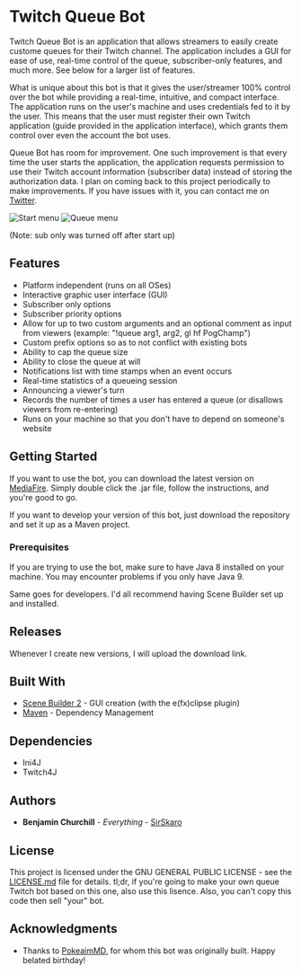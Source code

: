 # Twitch Queue Bot

Twitch Queue Bot is an application that allows streamers to easily create custome queues for their Twitch channel. The application includes a GUI for ease of use, real-time control of the queue, subscriber-only features, and much more. See below for a larger list of features.

What is unique about this bot is that it gives the user/streamer 100% control over the bot while providing a real-time, intuitive, and compact interface. The application runs on the user's machine and uses credentials fed to it by the user. This means that the user must  register their own Twitch application (guide provided in the application interface), which grants them control over even the account the bot uses.

Queue Bot has room for improvement. One such improvement is that every time the user starts the application, the application requests permission to use their Twitch account information (subscriber data) instead of storing the authorization data. I plan on coming back to this project periodically to make improvements. If you have issues with it, you can contact me on [Twitter](twitter.com/sirskaro).

![Start menu](https://i.imgur.com/hTAZxci.png)
![Queue menu](https://i.imgur.com/dYvRXOc.png)

(Note: sub only was turned off after start up)

## Features
* Platform independent (runs on all OSes)
* Interactive graphic user interface (GUI)
* Subscriber only options
* Subscriber priority options
* Allow for up to two custom arguments and an optional comment as input from viewers (example: "!queue arg1, arg2, gl hf PogChamp")
* Custom prefix options so as to not conflict with existing bots
* Ability to cap the queue size
* Ability to close the queue at will
* Notifications list with time stamps when an event occurs
* Real-time statistics of a queueing session
* Announcing a viewer's turn
* Records the number of times a user has entered a queue (or disallows viewers from re-entering)
* Runs on your machine so that you don't have to depend on someone's website

## Getting Started

If you want to use the bot, you can download the latest version on [MediaFire](http://www.mediafire.com/file/mzi3h7yd524xdvu/queue-bot-1.0.0.jar). Simply double click the .jar file, follow the instructions, and you're good to go.

If you want to develop your version of this bot, just download the repository and set it up as a Maven project.

### Prerequisites

If you are trying to use the bot, make sure to have Java 8 installed on your machine. You may encounter problems if you only have Java 9.

Same goes for developers. I'd all recommend having Scene Builder set up and installed.

## Releases

Whenever I create new versions, I will upload the download link.

## Built With

* [Scene Builder 2](http://www.oracle.com/technetwork/java/javafxscenebuilder-1x-archive-2199384.html) - GUI creation (with the  e(fx)clipse plugin)
* [Maven](https://maven.apache.org/) - Dependency Management
 
 ## Dependencies
 * Ini4J
 * Twitch4J

## Authors

* **Benjamin Churchill** - *Everything* - [SirSkaro](https://github.com/SirSkaro)

## License

This project is licensed under the GNU GENERAL PUBLIC LICENSE - see the [LICENSE.md](LICENSE.md) file for details. tl;dr, if you're going to make your own queue Twitch bot based on this one, also use this lisence. Also, you can't copy this code then sell "your" bot. 

## Acknowledgments

* Thanks to [PokeaimMD](https://www.youtube.com/user/pokeaimMD), for whom this bot was originally built. Happy belated birthday!
